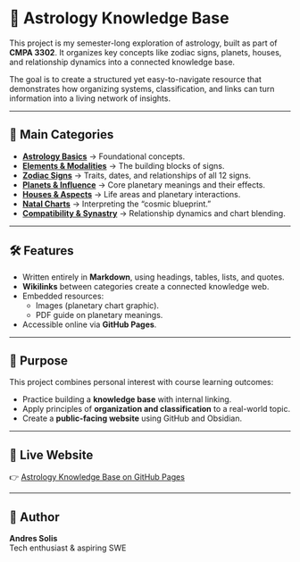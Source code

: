 # 🌌 Astrology Knowledge Base  

This project is my semester-long exploration of astrology, built as part of **CMPA 3302**. It organizes key concepts like zodiac signs, planets, houses, and relationship dynamics into a connected knowledge base.  

The goal is to create a structured yet easy-to-navigate resource that demonstrates how organizing systems, classification, and links can turn information into a living network of insights.  

---

## 📂 Main Categories  
- **[Astrology Basics](content/astrology-basics/index.md)** → Foundational concepts.  
- **[Elements & Modalities](content/elements-and-modalities/index.md)** → The building blocks of signs.  
- **[Zodiac Signs](content/zodiac-signs/index.md)** → Traits, dates, and relationships of all 12 signs.  
- **[Planets & Influence](content/planets-and-influence/index.md)** → Core planetary meanings and their effects.  
- **[Houses & Aspects](content/houses-and-aspects/index.md)** → Life areas and planetary interactions.  
- **[Natal Charts](content/natal-charts/index.md)** → Interpreting the “cosmic blueprint.”  
- **[Compatibility & Synastry](content/compatibility-and-synastry/index.md)** → Relationship dynamics and chart blending.  

---

## 🛠️ Features  
- Written entirely in **Markdown**, using headings, tables, lists, and quotes.  
- **Wikilinks** between categories create a connected knowledge web.  
- Embedded resources:  
  - Images (planetary chart graphic).  
  - PDF guide on planetary meanings.  
- Accessible online via **GitHub Pages**.  

---

## 📖 Purpose  
This project combines personal interest with course learning outcomes:  
- Practice building a **knowledge base** with internal linking.  
- Apply principles of **organization and classification** to a real-world topic.  
- Create a **public-facing website** using GitHub and Obsidian.  

---

## 🔗 Live Website  
👉 [Astrology Knowledge Base on GitHub Pages](https://codingwithandres.github.io/astro-kb/)  

---

## 👤 Author  
**Andres Solis**  
Tech enthusiast & aspiring SWE
